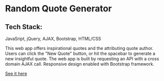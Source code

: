 # Random Quote Generator

## Tech Stack:
JavaSript, jQuery, AJAX, Bootstrap, HTML/CSS

This web app offers inspirational quotes and the attributing quote author. Users can click the "New Quote" button, or hit the spacebar to generate a new insightful quote. The web app is built by requesting an API with a cross domain AJAX call. Responsive design enabled with Bootstrap framework.

[See it here](http://michellehuang.net/random-quote-generator/)